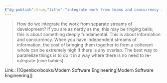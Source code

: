 ```yaml
---
{"dg-publish":true,"title":"integrate work from teams and concurrency is same","tags":["quotes"],"date":"2023-09-08T18:04:02+04:00","modified_at":"2023-10-27T22:29:42+04:00","aliases":"integrate work from teams and concurrency is same","dg-path":"/quotes/202309081804.md","permalink":"/quotes/202309081804/","dgPassFrontmatter":true}
---
```



> How do we integrate the work from separate streams of development? If you are as nerdy as me, this may be ringing bells; this is about something deeply fundamental. This is about information and concurrency. When you have independent streams of information, the cost of bringing them together to form a coherent whole can be extremely high if there is any overlap. The best way to parallelize things is to do it in a way where there is no need to re-integrate (nine babies).

Link:: [[Openbox/books/Modern Software Engineering|Modern Software Engineering]]

